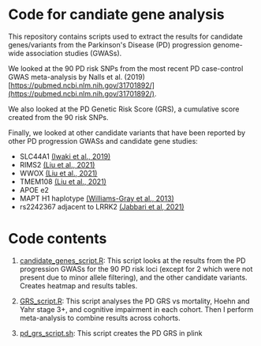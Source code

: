 # Code for candiate gene analysis

This repository contains scripts used to extract the results for candidate genes/variants from the Parkinson's Disease (PD) progression genome-wide association studies (GWASs). 

We looked at the 90 PD risk SNPs from the most recent PD case-control GWAS meta-analysis by Nalls et al. (2019) [https://pubmed.ncbi.nlm.nih.gov/31701892/](https://pubmed.ncbi.nlm.nih.gov/31701892/).

We also looked at the PD Genetic Risk Score (GRS), a cumulative score created from the 90 risk SNPs.

Finally, we looked at other candidate variants that have been reported by other PD progression GWASs and candidate gene studies:
* SLC44A1 [(Iwaki et al., 2019)](https://pubmed.ncbi.nlm.nih.gov/31505070/)
* RIMS2 [(Liu et al., 2021)](https://pubmed.ncbi.nlm.nih.gov/33958783/)
* WWOX [(Liu et al., 2021)](https://pubmed.ncbi.nlm.nih.gov/33958783/)
* TMEM108 [(Liu et al., 2021)](https://pubmed.ncbi.nlm.nih.gov/33958783/)
* APOE e2
* MAPT H1 haplotype [(Williams-Gray et al., 2013)](https://pubmed.ncbi.nlm.nih.gov/23781007/)
* rs2242367 adjacent to LRRK2 [(Jabbari et al, 2021)](https://pubmed.ncbi.nlm.nih.gov/33341150/)


# Code contents

1. [candidate_genes_script.R](https://github.com/huw-morris-lab/PD-survival-GWAS/blob/main/candidate_genes/candidate_genes_script.R): This script looks at the results from the PD progression GWASs for the 90 PD risk loci (except for 2 which were not present due to minor allele filtering), and the other candidate variants. Creates heatmap and results tables.

2. [GRS_script.R](https://github.com/huw-morris-lab/PD-survival-GWAS/blob/main/candidate_genes/GRS_script.R): This script analyses the PD GRS vs mortality, Hoehn and Yahr stage 3+, and cognitive impairment in each cohort. Then I perform meta-analysis to combine results across cohorts.

3. [pd_grs_script.sh](https://github.com/huw-morris-lab/PD-survival-GWAS/blob/main/candidate_genes/pd_grs_script.sh): This script creates the PD GRS in plink
